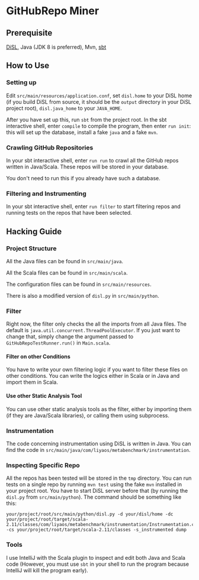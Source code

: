 # GitHubRepo Miner

## Prerequisite

[DiSL](http://disl.projects.ow2.org/), Java (JDK 8 is preferred), Mvn, [sbt](http://scala-sbt.org/)

## How to Use

### Setting up

Edit `src/main/resources/application.conf`, set `disl.home` to your DiSL home (if you build DiSL from source, it should be the `output` directory in your DiSL project root), `disl.java_home` to your `JAVA_HOME`.

After you have set up this, run `sbt` from the project root. In the sbt interactive shell, enter `compile` to compile the program, then enter `run init`: this will set up the database, install a fake `java` and a fake `mvn`.

### Crawling GitHub Repositories

In your sbt interactive shell, enter `run run` to crawl all the GitHub repos written in Java/Scala. These repos will be stored in your database.

You don't need to run this if you already have such a database.

### Filtering and Instrumenting

In your sbt interactive shell, enter `run filter` to start filtering repos and running tests on the repos that have been selected.

## Hacking Guide

### Project Structure

All the Java files can be found in `src/main/java`.

All the Scala files can be found in `src/main/scala`.

The configuration files can be found in `src/main/resources`.

There is also a modified version of `disl.py` in `src/main/python`.

### Filter

Right now, the filter only checks the all the imports from all Java files. The default is `java.util.concurrent.ThreadPoolExecutor`. If you just want to change that, simply change the argument passed to `GitHubRepoTestRunner.run()` in `Main.scala`.

#### Filter on other Conditions

You have to write your own filtering logic if you want to filter these files on other conditions. You can write the logics either in Scala or in Java and import them in Scala.

#### Use other Static Analysis Tool

You can use other static analysis tools as the filter, either by importing them (if they are Java/Scala libraries), or calling them using subprocess.

### Instrumentation

The code concerning instrumentation using DiSL is written in Java. You can find the code in `src/main/java/com/liyaos/metabenchmark/instrumentation`.

### Inspecting Specific Repo

All the repos has been tested will be stored in the `tmp` directory. You can run tests on a single repo by running `mvn test` using the fake `mvn` installed in your project root. You have to start DiSL server before that (by running the `disl.py` from `src/main/python`). The command should be something like this:

    your/project/root/src/main/python/disl.py -d your/disl/home -dc your/project/root/target/scala-2.11/classes/com/liyaos/metabenchmark/instrumentation/Instrumentation.class -cs your/project/root/target/scala-2.11/classes -s_instrumented dump

### Tools

I use IntelliJ with the Scala plugin to inspect and edit both Java and Scala code (However, you must use `sbt` in your shell to run the program because IntelliJ will kill the program early).
